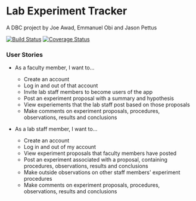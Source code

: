 # Lab Experiment Tracker

A DBC project by Joe Awad, Emmanuel Obi and Jason Pettus

[Public scrum board at Trello]: https://trello.com/b/JfbTCBPv/lab-experiment-tracker

[![Build Status](https://travis-ci.org/withtwoemms/madscience.svg)](https://travis-ci.org/withtwoemms/madscience) [![Coverage Status](https://coveralls.io/repos/withtwoemms/madscience/badge.svg?branch=master&service=github)](https://coveralls.io/github/withtwoemms/madscience?branch=master)

### User Stories

* As a faculty member, I want to...
  * Create an account
  * Log in and out of that account
  * Invite lab staff members to become users of the app
  * Post an experiment proposal with a summary and hypothesis
  * View experiements that the lab staff post based on those proposals
  * Make comments on experiment proposals, procedures, observations, results and conclusions

* As a lab staff member, I want to...
  * Create an account
  * Log in and out of my account
  * View experiment proposals that faculty members have posted
  * Post an experiment associated with a proposal, containing procedures, observations, results and conclusions
  * Make outside observations on other staff members' experiment procedures
  * Make comments on experiment proposals, procedures, observations, results and conclusions
